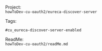Project:<br>
``howToDev-cu-oauth2/eureca-discover-server``

Tags:<br>
```
#cu_eureca-discover-server-enabled
```

ReadMe:<br>
`howToDev-cu-oauth2/readMe.md`
